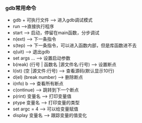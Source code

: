 ### gdb常用命令
- gdb + 可执行文件 --> 进入gdb调试模式
- run -->直接执行程序
- start --> 启动，停留在main函数，分步调试
- n(ext) --> 下一条指令
- s(tep) --> 下一条指令，可以进入函数内部，但是库函数进不去
- q(uit) --> 退出gdb
- set args ... --> 设置启动参数
- b(reak) (行号 | 函数名 |源文件名:行号) --> 设置断点
- l(ist) (空 |源文件:行号) --> 查看源码(默认显示10行)
- d(el) (break number) --> 删除断点
- i(nfo) b --> 查看所有断点
- c(ontinue) --> 跳转到下一个断点
- p(rint) 变量名 --> 打印变量值
- ptype 变量名 --> 打印变量的类型
- set argc = 4 --> 可以给变量赋值
- display 变量名 --> 跟踪变量的值变化

